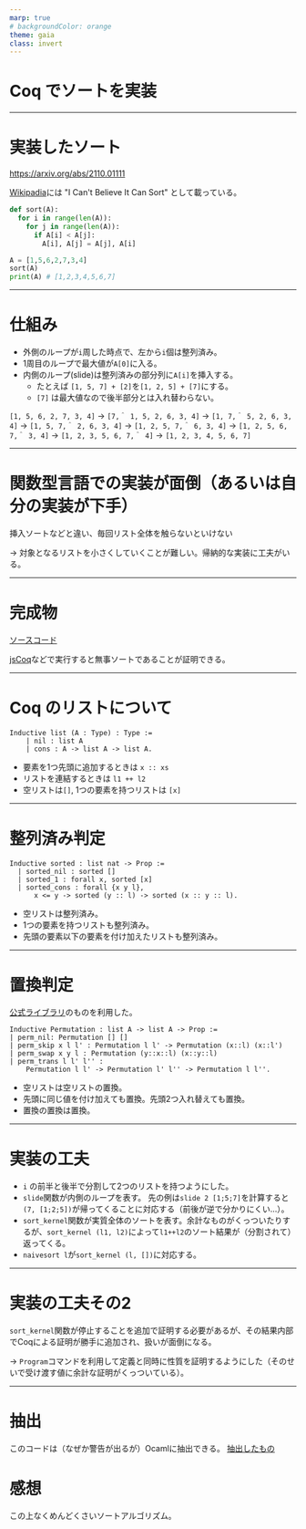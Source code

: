 ```yaml
---
marp: true
# backgroundColor: orange
theme: gaia
class: invert
---
```

<style>
section {
  background:linear-gradient(60deg, #4c8590, #734b85);
}
</style>

# Coq でソートを実装

---

# 実装したソート

https://arxiv.org/abs/2110.01111

[Wikipadia](https://en.wikipedia.org/wiki/Sorting_algorithm)には "I Can't Believe It Can Sort" として載っている。

```python
def sort(A):
  for i in range(len(A)):
    for j in range(len(A)):
      if A[i] < A[j]:
        A[i], A[j] = A[j], A[i]

A = [1,5,6,2,7,3,4]
sort(A)
print(A) # [1,2,3,4,5,6,7]
```
---
# 仕組み

- 外側のループが`i`周した時点で、左から`i`個は整列済み。
- 1周目のループで最大値が`A[0]`に入る。
- 内側のループ(slide)は整列済みの部分列に`A[i]`を挿入する。
  - たとえば `[1, 5, 7] + [2]`を`[1, 2, 5] + [7]`にする。
  - `[7]` は最大値なので後半部分とは入れ替わらない。

`[1, 5, 6, 2, 7, 3, 4]` -> `[7,＾ 1, 5, 2, 6, 3, 4]`
-> `[1, 7,＾ 5, 2, 6, 3, 4]` -> `[1, 5, 7,＾ 2, 6, 3, 4]`
-> `[1, 2, 5, 7,＾ 6, 3, 4]` -> `[1, 2, 5, 6, 7,＾ 3, 4]`
-> `[1, 2, 3, 5, 6, 7,＾ 4]` -> `[1, 2, 3, 4, 5, 6, 7]`

---

# 関数型言語での実装が面倒（あるいは自分の実装が下手）

挿入ソートなどと違い、毎回リスト全体を触らないといけない

  → 対象となるリストを小さくしていくことが難しい。帰納的な実装に工夫がいる。

---

# 完成物

[ソースコード](https://github.com/elle-et-noire/coq-wsl/blob/main/sort/simplest01.v)

[jsCoq](https://coq.vercel.app/scratchpad.html)などで実行すると無事ソートであることが証明できる。

---
# Coq のリストについて
```coq
Inductive list (A : Type) : Type :=
    | nil : list A
    | cons : A -> list A -> list A.
```
- 要素を1つ先頭に追加するときは `x :: xs`
- リストを連結するときは `l1 ++ l2`
- 空リストは`[]`, 1つの要素を持つリストは `[x]`

---
# 整列済み判定

```coq
Inductive sorted : list nat -> Prop :=
  | sorted_nil : sorted []
  | sorted_1 : forall x, sorted [x]
  | sorted_cons : forall {x y l},
      x <= y -> sorted (y :: l) -> sorted (x :: y :: l).
```

- 空リストは整列済み。
- 1つの要素を持つリストも整列済み。
- 先頭の要素以下の要素を付け加えたリストも整列済み。

---
# 置換判定
[公式ライブラリ](https://coq.inria.fr/library/Coq.Sorting.Permutation.html)のものを利用した。

```coq
Inductive Permutation : list A -> list A -> Prop :=
| perm_nil: Permutation [] []
| perm_skip x l l' : Permutation l l' -> Permutation (x::l) (x::l')
| perm_swap x y l : Permutation (y::x::l) (x::y::l)
| perm_trans l l' l'' :
    Permutation l l' -> Permutation l' l'' -> Permutation l l''.
```
- 空リストは空リストの置換。
- 先頭に同じ値を付け加えても置換。先頭2つ入れ替えても置換。
- 置換の置換は置換。

---

# 実装の工夫

- `i` の前半と後半で分割して2つのリストを持つようにした。
- `slide`関数が内側のループを表す。
先の例は`slide 2 [1;5;7]`を計算すると`(7, [1;2;5])`が帰ってくることに対応する（前後が逆で分かりにくい...）。
- `sort_kernel`関数が実質全体のソートを表す。余計なものがくっついたりするが、`sort_kernel (l1, l2)`によって`l1++l2`のソート結果が（分割されて）返ってくる。
- `naivesort l`が`sort_kernel (l, [])`に対応する。

---

# 実装の工夫その2

`sort_kernel`関数が停止することを追加で証明する必要があるが、その結果内部でCoqによる証明が勝手に追加され、扱いが面倒になる。

→ `Program`コマンドを利用して定義と同時に性質を証明するようにした（そのせいで受け渡す値に余計な証明がくっついている）。

---

# 抽出

このコードは（なぜか警告が出るが）Ocamlに抽出できる。
[抽出したもの](https://github.com/elle-et-noire/coq-wsl/blob/main/sort/naivesort.ml)

# 感想

この上なくめんどくさいソートアルゴリズム。
